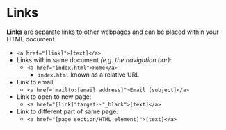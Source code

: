 # Links  

**Links** are separate links to other webpages and can be placed within your HTML document
- `<a href="[link]">[text]</a>`  
- Links within same document *(e.g. the navigation bar)*:
  - `<a href="index.html">Home</a>`
    - `index.html` known as a relative URL  
- Link to email:  
  - `<a href='mailto:[email address]">Email [subject]</a>`  
- Link to open to new page:
  - `<a href="[link]"target--"_blank">[text]</a>`  
- Link to different part of same page:
  - `<a href="[page section/HTML element]">[text]</a>`  
